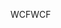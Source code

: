 <span data-ttu-id="02af7-101">WCF</span><span class="sxs-lookup"><span data-stu-id="02af7-101">WCF</span></span>